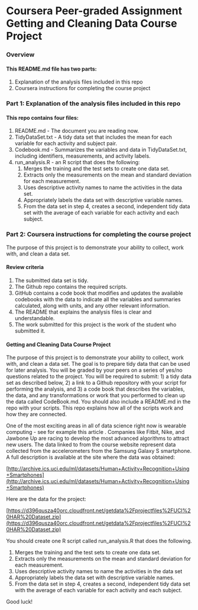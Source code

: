 # Coursera Peer-graded Assignment Getting and Cleaning Data Course Project

### Overview

#### This README.md file has two parts: 
1. Explanation of the analysis files included in this repo  
2. Coursera instructions for completing the course project  

### Part 1: Explanation of the analysis files included in this repo

#### This repo contains four files:  
1. README.md - The document you are reading now.
2. TidyDataSet.txt - A tidy data set that includes the mean for each variable for each activity and subject pair.  
3. Codebook.md - Summarizes the variables and data in TidyDataSet.txt, including identifiers, measurements, and activity labels.  
4. run_analysis.R - an R script that does the following:  
    1. Merges the training and the test sets to create one data set.  
    2. Extracts only the measurements on the mean and standard deviation for each measurement.  
    3. Uses descriptive activity names to name the activities in the data set.  
    4. Appropriately labels the data set with descriptive variable names.  
    5. From the data set in step 4, creates a second, independent tidy data set with the average of each variable for each activity and each subject.  
    
### Part 2: Coursera instructions for completing the course project

The purpose of this project is to demonstrate your ability to collect, work with, and clean a data set.

#### Review criteria

1. The submitted data set is tidy.  
2. The Github repo contains the required scripts.  
3. GitHub contains a code book that modifies and updates the available codebooks with the data to indicate all the variables and summaries calculated, along with units, and any other relevant information.  
4. The README that explains the analysis files is clear and understandable.  
5. The work submitted for this project is the work of the student who submitted it.

#### Getting and Cleaning Data Course Project

The purpose of this project is to demonstrate your ability to collect, work with, and clean a data set. The goal is to prepare tidy data that can be used for later analysis. You will be graded by your peers on a series of yes/no questions related to the project. You will be required to submit: 1) a tidy data set as described below, 2) a link to a Github repository with your script for performing the analysis, and 3) a code book that describes the variables, the data, and any transformations or work that you performed to clean up the data called CodeBook.md. You should also include a README.md in the repo with your scripts. This repo explains how all of the scripts work and how they are connected.

One of the most exciting areas in all of data science right now is wearable computing - see for example this article . Companies like Fitbit, Nike, and Jawbone Up are racing to develop the most advanced algorithms to attract new users. The data linked to from the course website represent data collected from the accelerometers from the Samsung Galaxy S smartphone. A full description is available at the site where the data was obtained:

[http://archive.ics.uci.edu/ml/datasets/Human+Activity+Recognition+Using+Smartphones](http://archive.ics.uci.edu/ml/datasets/Human+Activity+Recognition+Using+Smartphones)

Here are the data for the project:

[https://d396qusza40orc.cloudfront.net/getdata%2Fprojectfiles%2FUCI%20HAR%20Dataset.zip](https://d396qusza40orc.cloudfront.net/getdata%2Fprojectfiles%2FUCI%20HAR%20Dataset.zip)

You should create one R script called run_analysis.R that does the following.

1. Merges the training and the test sets to create one data set.
2. Extracts only the measurements on the mean and standard deviation for each measurement.
3. Uses descriptive activity names to name the activities in the data set
4. Appropriately labels the data set with descriptive variable names.
5. From the data set in step 4, creates a second, independent tidy data set with the average of each variable for each activity and each subject.

Good luck!
